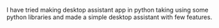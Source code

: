 I have tried making desktop assistant app in python taking using some python libraries and made a simple desktop assistant with few features.
